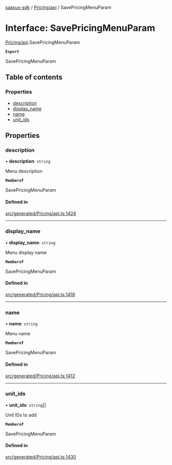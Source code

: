 [saasus-sdk](../README.md) / [Pricing/api](../modules/Pricing_api.md) / SavePricingMenuParam

# Interface: SavePricingMenuParam

[Pricing/api](../modules/Pricing_api.md).SavePricingMenuParam

**`Export`**

SavePricingMenuParam

## Table of contents

### Properties

- [description](Pricing_api.SavePricingMenuParam.md#description)
- [display\_name](Pricing_api.SavePricingMenuParam.md#display_name)
- [name](Pricing_api.SavePricingMenuParam.md#name)
- [unit\_ids](Pricing_api.SavePricingMenuParam.md#unit_ids)

## Properties

### description

• **description**: `string`

Menu description

**`Memberof`**

SavePricingMenuParam

#### Defined in

[src/generated/Pricing/api.ts:1424](https://github.com/saasus-platform/saasus-sdk-javascript/blob/09ef427/src/generated/Pricing/api.ts#L1424)

___

### display\_name

• **display\_name**: `string`

Menu display name

**`Memberof`**

SavePricingMenuParam

#### Defined in

[src/generated/Pricing/api.ts:1418](https://github.com/saasus-platform/saasus-sdk-javascript/blob/09ef427/src/generated/Pricing/api.ts#L1418)

___

### name

• **name**: `string`

Menu name

**`Memberof`**

SavePricingMenuParam

#### Defined in

[src/generated/Pricing/api.ts:1412](https://github.com/saasus-platform/saasus-sdk-javascript/blob/09ef427/src/generated/Pricing/api.ts#L1412)

___

### unit\_ids

• **unit\_ids**: `string`[]

Unit IDs to add

**`Memberof`**

SavePricingMenuParam

#### Defined in

[src/generated/Pricing/api.ts:1430](https://github.com/saasus-platform/saasus-sdk-javascript/blob/09ef427/src/generated/Pricing/api.ts#L1430)
